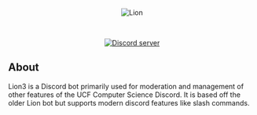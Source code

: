 <div align="center">
	<br />
	<p>
		<img src="https://i.imgur.com/AX8My57.png" alt="Lion" />
	</p>
	<br />
	<p>
 <a href="https://discord.gg/KXdcdxZPTV"><img src="https://img.shields.io/discord/222078108977594368?color=5865F2&logo=discord&logoColor=white" alt="Discord server" /></a> 
	</p>
</div>

## About

Lion3 is a Discord bot primarily used for moderation and management of other features of the UCF Computer Science Discord. It is based off the older Lion bot but supports modern discord features like slash commands.

